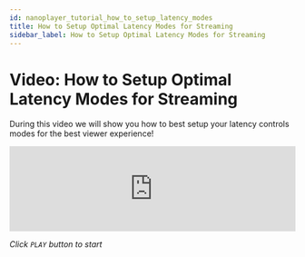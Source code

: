 ```yaml
---
id: nanoplayer_tutorial_how_to_setup_latency_modes
title: How to Setup Optimal Latency Modes for Streaming
sidebar_label: How to Setup Optimal Latency Modes for Streaming
---
```


# Video: How to Setup Optimal Latency Modes for Streaming

During this video we will show you how to best setup your latency controls modes for the best viewer experience!

<iframe width="100%" src="https://www.youtube.com/embed/65qfMRSSPjU" frameborder="0" allowfullscreen></iframe>


*Click `PLAY` button to start*
